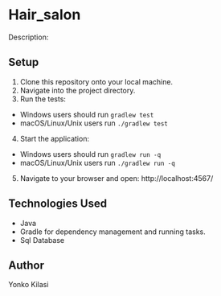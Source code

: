 # Hair_salon


Description: 

## Setup

1. Clone this repository onto your local machine.
2. Navigate into the project directory.
3. Run the tests:
  * Windows users should run `gradlew test`
  * macOS/Linux/Unix users run `./gradlew test`
4. Start the application:
  * Windows users should run `gradlew run -q`
  * macOS/Linux/Unix users run `./gradlew run -q`
 5. Navigate to your browser and open:        http://localhost:4567/

## Technologies Used
* Java
* Gradle for dependency management and running tasks.
* Sql Database

## Author
Yonko Kilasi
